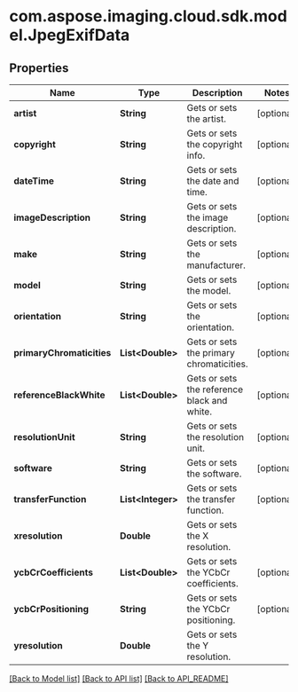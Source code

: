 
# com.aspose.imaging.cloud.sdk.model.JpegExifData

## Properties
Name | Type | Description | Notes
------------ | ------------- | ------------- | -------------
**artist** | **String** | Gets or sets the artist. |  [optional]
**copyright** | **String** | Gets or sets the copyright info. |  [optional]
**dateTime** | **String** | Gets or sets the date and time. |  [optional]
**imageDescription** | **String** | Gets or sets the image description. |  [optional]
**make** | **String** | Gets or sets the manufacturer. |  [optional]
**model** | **String** | Gets or sets the model. |  [optional]
**orientation** | **String** | Gets or sets the orientation. |  [optional]
**primaryChromaticities** | **List&lt;Double&gt;** | Gets or sets the primary chromaticities. |  [optional]
**referenceBlackWhite** | **List&lt;Double&gt;** | Gets or sets the reference black and white. |  [optional]
**resolutionUnit** | **String** | Gets or sets the resolution unit. |  [optional]
**software** | **String** | Gets or sets the software. |  [optional]
**transferFunction** | **List&lt;Integer&gt;** | Gets or sets the transfer function. |  [optional]
**xresolution** | **Double** | Gets or sets the X resolution. | 
**ycbCrCoefficients** | **List&lt;Double&gt;** | Gets or sets the YCbCr coefficients. |  [optional]
**ycbCrPositioning** | **String** | Gets or sets the YCbCr positioning. |  [optional]
**yresolution** | **Double** | Gets or sets the Y resolution. | 


[[Back to Model list]](API_README.md#documentation-for-models) [[Back to API list]](API_README.md#documentation-for-api-endpoints) [[Back to API_README]](API_README.md)

